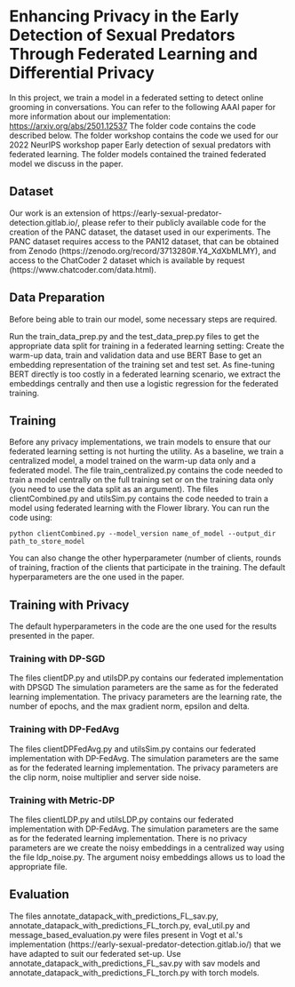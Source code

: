 # Enhancing Privacy in the Early Detection of Sexual Predators Through Federated Learning and Differential Privacy


In this project, we train a model in a federated setting to detect online grooming in conversations. 
You can refer to the following AAAI paper for more information about our implementation: https://arxiv.org/abs/2501.12537
The folder code contains the code described below. The folder workshop contains the code we used for our 2022 NeurIPS workshop paper Early detection of sexual predators with federated learning. The folder models contained the trained federated model we discuss in the paper. 

<h2> Dataset </h2>
Our work is an extension of https://early-sexual-predator-detection.gitlab.io/, please refer to their publicly available code for the creation of the PANC dataset, the dataset used in our experiments. The PANC dataset requires access to the PAN12 dataset, that can be obtained from Zenodo (https://zenodo.org/record/3713280#.Y4_XdXbMLMY), and access to the ChatCoder 2 dataset which is available by request (https://www.chatcoder.com/data.html).


<h2> Data Preparation</h2>
Before being able to train our model, some necessary steps are required.

Run the train_data_prep.py and the test_data_prep.py files to get the appropriate data split for training in a federated learning setting: Create the warm-up data, train and validation data and use BERT Base to get an embedding representation of the training set and test set. As fine-tuning BERT directly is too costly in a federated learning scenario, we extract the embeddings centrally and then use a logistic regression for the federated training. 

<h2>Training</h2>
Before any privacy implementations, we train models to ensure that our federated learning setting is not hurting the utility.
As a baseline, we train a centralized model, a model trained on the warm-up data only and a federated model.
The file train_centralized.py contains the code needed to train a model centrally on the full training set or on the training data only (you need to use the data split as an argument).
The files clientCombined.py and utilsSim.py contains the code needed to train a model using federated learning with the Flower library. 
You can run the code using:

```
python clientCombined.py --model_version name_of_model --output_dir path_to_store_model

```
You can also change the other hyperparameter (number of clients, rounds of training, fraction of the clients that participate in the training. The default hyperparameters are the one used in the paper. 

<h2>Training with Privacy</h2>
The default hyperparameters in the code are the one used for the results presented in the paper.

<h3>Training with DP-SGD</h3>
The files clientDP.py and utilsDP.py contains our federated implementation with DPSGD 
The simulation parameters are the same as for the federated learning implementation. The privacy parameters are the learning rate, the number of epochs, and the max gradient norm, epsilon and delta.  

<h3>Training with DP-FedAvg</h3>
The files clientDPFedAvg.py and utilsSim.py contains our federated implementation with DP-FedAvg.
The simulation parameters are the same as for the federated learning implementation. The privacy parameters are the clip norm, noise multiplier and server side noise.

<h3>Training with Metric-DP</h3>
The files clientLDP.py and utilsLDP.py contains our federated implementation with DP-FedAvg.
The simulation parameters are the same as for the federated learning implementation. There is no privacy parameters are we create the noisy embeddings in a centralized way using the file ldp_noise.py. The argument noisy embeddings allows us to load the appropriate file. 


<h2>Evaluation</h2>
The files annotate_datapack_with_predictions_FL_sav.py, annotate_datapack_with_predictions_FL_torch.py, eval_util.py and message_based_evaluation.py were files present in Vogt et al.'s implementation (https://early-sexual-predator-detection.gitlab.io/) that we have adapted to suit our federated set-up. Use annotate_datapack_with_predictions_FL_sav.py with sav models and annotate_datapack_with_predictions_FL_torch.py with torch models. 

